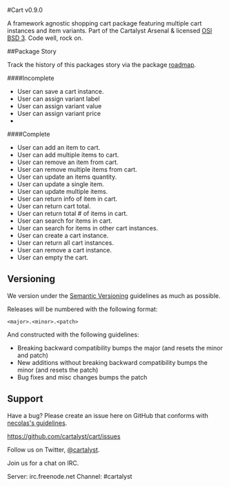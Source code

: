 #Cart v0.9.0

A framework agnostic shopping cart package featuring multiple cart instances and item variants. Part of the Cartalyst Arsenal & licensed [OSI BSD 3](license.md). Code well, rock on.

##Package Story

Track the history of this packages story via the package [roadmap](roadmap.md).

####Incomplete
- User can save a cart instance.
- User can assign variant label
- User can assign variant value
- User can assign variant price
- 
####Complete
- User can add an item to cart.
- User can add multiple items to cart.
- User can remove an item from cart.
- User can remove multiple items from cart.
- User can update an items quantity.
- User can update a single item.
- User can update multiple items.
- User can return info of item in cart.
- User can return cart total.
- User can return total # of items in cart.
- User can search for items in cart.
- User can search for items in other cart instances.
- User can create a cart instance.
- User can return all cart instances.
- User can remove a cart instance.
- User can empty the cart.

Versioning
----------

We version under the [Semantic Versioning](http://semver.org/) guidelines as much as possible.

Releases will be numbered with the following format:

`<major>.<minor>.<patch>`

And constructed with the following guidelines:

* Breaking backward compatibility bumps the major (and resets the minor and patch)
* New additions without breaking backward compatibility bumps the minor (and resets the patch)
* Bug fixes and misc changes bumps the patch

Support
--------

Have a bug? Please create an issue here on GitHub that conforms with [necolas's guidelines](https://github.com/necolas/issue-guidelines).

https://github.com/cartalyst/cart/issues

Follow us on Twitter, [@cartalyst](http://twitter.com/cartalyst).

Join us for a chat on IRC.

Server: irc.freenode.net
Channel: #cartalyst

